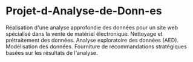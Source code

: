 # Projet-d-Analyse-de-Donn-es
Réalisation d'une analyse approfondie des données pour un site web spécialisé dans la vente de matériel électronique: Nettoyage et prétraitement des données. Analyse exploratoire des données (AED). Modélisation des données. Fourniture de recommandations stratégiques basées sur les résultats de l'analyse.
